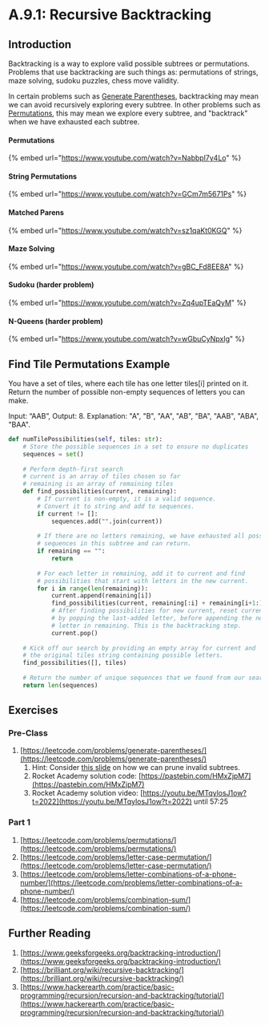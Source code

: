 # A.9.1: Recursive Backtracking

## Introduction

Backtracking is a way to explore valid possible subtrees or permutations. Problems that use backtracking are such things as: permutations of strings, maze solving, sudoku puzzles, chess move validity.

In certain problems such as [Generate Parentheses](https://leetcode.com/problems/generate-parentheses/), backtracking may mean we can avoid recursively exploring every subtree. In other problems such as [Permutations](https://leetcode.com/problems/permutations/), this may mean we explore every subtree, and "backtrack" when we have exhausted each subtree.

#### Permutations

{% embed url="https://www.youtube.com/watch?v=Nabbpl7y4Lo" %}

#### String Permutations

{% embed url="https://www.youtube.com/watch?v=GCm7m5671Ps" %}

#### Matched Parens

{% embed url="https://www.youtube.com/watch?v=sz1qaKt0KGQ" %}

#### Maze Solving

{% embed url="https://www.youtube.com/watch?v=gBC_Fd8EE8A" %}

#### Sudoku (harder problem)

{% embed url="https://www.youtube.com/watch?v=Zq4upTEaQyM" %}

#### N-Queens (harder problem)

{% embed url="https://www.youtube.com/watch?v=wGbuCyNpxIg" %}

## Find Tile Permutations Example

You have a set of tiles, where each tile has one letter tiles\[i] printed on it. Return the number of possible non-empty sequences of letters you can make.

Input: “AAB”, Output: 8. Explanation: "A", "B", "AA", "AB", "BA", "AAB", "ABA", "BAA".

```python
def numTilePossibilities(self, tiles: str):
    # Store the possible sequences in a set to ensure no duplicates
    sequences = set()
    
    # Perform depth-first search
    # current is an array of tiles chosen so far
    # remaining is an array of remaining tiles
    def find_possibilities(current, remaining):
        # If current is non-empty, it is a valid sequence.
        # Convert it to string and add to sequences.
        if current != []:
            sequences.add("".join(current))
            
        # If there are no letters remaining, we have exhausted all possible
        # sequences in this subtree and can return.
        if remaining == "":
            return
        
        # For each letter in remaining, add it to current and find
        # possibilities that start with letters in the new current.
        for i in range(len(remaining)): 
            current.append(remaining[i])
            find_possibilities(current, remaining[:i] + remaining[i+1:])
            # After finding possibilities for new current, reset current
            # by popping the last-added letter, before appending the next
            # letter in remaining. This is the backtracking step.
            current.pop() 
    
    # Kick off our search by providing an empty array for current and 
    # the original tiles string containing possible letters.
    find_possibilities([], tiles)
    
    # Return the number of unique sequences that we found from our search.
    return len(sequences)
```

## Exercises

### Pre-Class

1. [https://leetcode.com/problems/generate-parentheses/](https://leetcode.com/problems/generate-parentheses/)
   1. Hint: Consider [this slide](https://docs.google.com/presentation/d/1rpY5NnOvN7MKVLSI5NoU7LYySGVNRTC9Yptl9mtaXRY/edit#slide=id.g81c439b50b\_0\_93) on how we can prune invalid subtrees.
   2. Rocket Academy solution code: [https://pastebin.com/HMxZjpM7](https://pastebin.com/HMxZjpM7)
   3. Rocket Academy solution video: [https://youtu.be/MTqylosJ1ow?t=2022](https://youtu.be/MTqylosJ1ow?t=2022) until 57:25

### Part 1

1. [https://leetcode.com/problems/permutations/](https://leetcode.com/problems/permutations/)
2. [https://leetcode.com/problems/letter-case-permutation/](https://leetcode.com/problems/letter-case-permutation/)
3. [https://leetcode.com/problems/letter-combinations-of-a-phone-number/](https://leetcode.com/problems/letter-combinations-of-a-phone-number/)
4. [https://leetcode.com/problems/combination-sum/](https://leetcode.com/problems/combination-sum/)

## Further Reading

1. [https://www.geeksforgeeks.org/backtracking-introduction/](https://www.geeksforgeeks.org/backtracking-introduction/)
2. [https://brilliant.org/wiki/recursive-backtracking/](https://brilliant.org/wiki/recursive-backtracking/)
3. [https://www.hackerearth.com/practice/basic-programming/recursion/recursion-and-backtracking/tutorial/](https://www.hackerearth.com/practice/basic-programming/recursion/recursion-and-backtracking/tutorial/)
